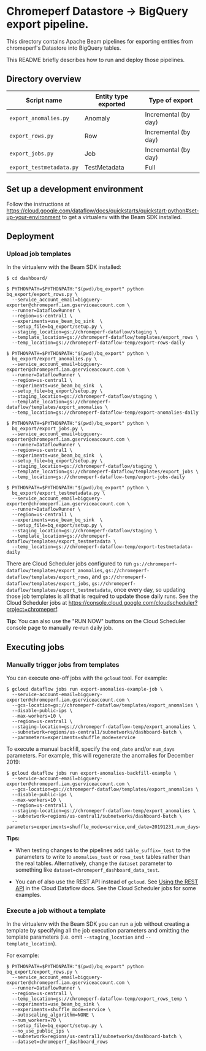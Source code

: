 # Chromeperf Datastore → BigQuery export pipeline.

This directory contains Apache Beam pipelines for exporting entities from
chromeperf's Datastore into BigQuery tables.

This README briefly describes how to run and deploy those pipelines.

## Directory overview

| Script name              | Entity type exported | Type of export       |
|--------------------------|----------------------|----------------------|
| `export_anomalies.py`    | Anomaly              | Incremental (by day) |
| `export_rows.py`         | Row                  | Incremental (by day) |
| `export_jobs.py`         | Job                  | Incremental (by day) |
| `export_testmetadata.py` | TestMetadata         | Full                 |

## Set up a development environment

Follow the instructions at
https://cloud.google.com/dataflow/docs/quickstarts/quickstart-python#set-up-your-environment
to get a virtualenv with the Beam SDK installed.

## Deployment

### Upload job templates

In the virtualenv with the Beam SDK installed:

```
$ cd dashboard/
```

```
$ PYTHONPATH=$PYTHONPATH:"$(pwd)/bq_export" python bq_export/export_rows.py \
  --service_account_email=bigquery-exporter@chromeperf.iam.gserviceaccount.com \
  --runner=DataflowRunner \
  --region=us-central1 \
  --experiments=use_beam_bq_sink  \
  --setup_file=bq_export/setup.py \
  --staging_location=gs://chromeperf-dataflow/staging \
  --template_location=gs://chromeperf-dataflow/templates/export_rows \
  --temp_location=gs://chromeperf-dataflow-temp/export-rows-daily
```

```
$ PYTHONPATH=$PYTHONPATH:"$(pwd)/bq_export" python \
  bq_export/export_anomalies.py \
  --service_account_email=bigquery-exporter@chromeperf.iam.gserviceaccount.com \
  --runner=DataflowRunner \
  --region=us-central1 \
  --experiments=use_beam_bq_sink  \
  --setup_file=bq_export/setup.py \
  --staging_location=gs://chromeperf-dataflow/staging \
  --template_location=gs://chromeperf-dataflow/templates/export_anomalies \
  --temp_location=gs://chromeperf-dataflow-temp/export-anomalies-daily
```

```
$ PYTHONPATH=$PYTHONPATH:"$(pwd)/bq_export" python \
  bq_export/export_jobs.py \
  --service_account_email=bigquery-exporter@chromeperf.iam.gserviceaccount.com \
  --runner=DataflowRunner \
  --region=us-central1 \
  --experiments=use_beam_bq_sink  \
  --setup_file=bq_export/setup.py \
  --staging_location=gs://chromeperf-dataflow/staging \
  --template_location=gs://chromeperf-dataflow/templates/export_jobs \
  --temp_location=gs://chromeperf-dataflow-temp/export-jobs-daily
```

```
$ PYTHONPATH=$PYTHONPATH:"$(pwd)/bq_export" python \
  bq_export/export_testmetadata.py \
  --service_account_email=bigquery-exporter@chromeperf.iam.gserviceaccount.com \
  --runner=DataflowRunner \
  --region=us-central1 \
  --experiments=use_beam_bq_sink  \
  --setup_file=bq_export/setup.py \
  --staging_location=gs://chromeperf-dataflow/staging \
  --template_location=gs://chromeperf-dataflow/templates/export_testmetadata \
  --temp_location=gs://chromeperf-dataflow-temp/export-testmetadata-daily
```

There are Cloud Scheduler jobs configured to run
`gs://chromeperf-dataflow/templates/export_anomalies`,
`gs://chromeperf-dataflow/templates/export_rows`, and
`gs://chromeperf-dataflow/templates/export_jobs`,
`gs://chromeperf-dataflow/templates/export_testmetadata`, once every day, so
updating those job templates is all that is required to update those daily runs.
See the Cloud Scheduler jobs at
https://console.cloud.google.com/cloudscheduler?project=chromeperf.

**Tip:** You can also use the "RUN NOW" buttons on the Cloud Scheduler console
page to manually re-run daily job.

## Executing jobs

### Manually trigger jobs from templates

You can execute one-off jobs with the `gcloud` tool.  For example:

```
$ gcloud dataflow jobs run export-anomalies-example-job \
  --service-account-email=bigquery-exporter@chromeperf.iam.gserviceaccount.com \
  --gcs-location=gs://chromeperf-dataflow/templates/export_anomalies \
  --disable-public-ips \
  --max-workers=10 \
  --region=us-central1 \
  --staging-location=gs://chromeperf-dataflow-temp/export_anomalies \
  --subnetwork=regions/us-central1/subnetworks/dashboard-batch \
  --parameters=experiments=shuffle_mode=service
```

To execute a manual backfill, specify the `end_date` and/or `num_days`
parameters.  For example, this will regenerate the anomalies for December 2019:

```
$ gcloud dataflow jobs run export-anomalies-backfill-example \
  --service-account-email=bigquery-exporter@chromeperf.iam.gserviceaccount.com \
  --gcs-location=gs://chromeperf-dataflow/templates/export_anomalies \
  --disable-public-ips \
  --max-workers=10 \
  --region=us-central1 \
  --staging-location=gs://chromeperf-dataflow-temp/export_anomalies \
  --subnetwork=regions/us-central1/subnetworks/dashboard-batch \
  --parameters=experiments=shuffle_mode=service,end_date=20191231,num_days=31
```

**Tips:**

* When testing changes to the pipelines add `table_suffix=_test` to the
  parameters to write to `anomalies_test` or `rows_test` tables rather than the
  real tables.  Alternatively, change the `dataset` parameter to something like
  `dataset=chromeperf_dashboard_data_test`.

* You can of also use the REST API instead of `gcloud`.  See [Using the REST
  API](https://cloud.google.com/dataflow/docs/guides/templates/running-templates#using-the-rest-api)
  in the Cloud Dataflow docs.  See the Cloud Scheduler jobs for some examples.

### Execute a job without a template

In the virtualenv with the Beam SDK you can run a job without creating a
template by specifying all the job execution parameters and omitting the
template parameters (i.e. omit `--staging_location` and `--template_location`).

For example:

```
$ PYTHONPATH=$PYTHONPATH:"$(pwd)/bq_export" python bq_export/export_rows.py \
  --service_account_email=bigquery-exporter@chromeperf.iam.gserviceaccount.com \
  --runner=DataflowRunner \
  --region=us-central1 \
  --temp_location=gs://chromeperf-dataflow-temp/export_rows_temp \
  --experiments=use_beam_bq_sink \
  --experiments=shuffle_mode=service \
  --autoscaling_algorithm=NONE \
  --num_workers=70 \
  --setup_file=bq_export/setup.py \
  --no_use_public_ips \
  --subnetwork=regions/us-central1/subnetworks/dashboard-batch \
  --dataset=chromeperf_dashboard_rows
```
